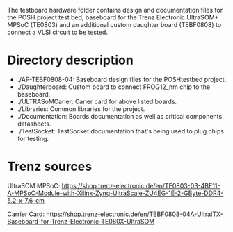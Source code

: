 The testboard hardware folder contains design and documentation files for the POSH project test bed,
baseboard for the Trenz Electronic UltraSOM+ MPSoC (TE0803) and an additional custom daughter board (TEBF0808) to connect a VLSI circuit to be tested.

# Directory description

- ./AP-TEBF0808-04: Baseboard design files for the POSHtestbed project.
- ./Daughterboard: Custom board to connect FROG12_nm chip to the baseboard.
- ./ULTRASoMCarier: Carier card for above listed boards.
- ./Libraries: Common libraries for the project.
- ./Documentation: Boards documentation as well as critical components datasheets.
- ./TestSocket: TestSocket documentation that's being used to plug chips for testing.


# Trenz sources

UltraSOM MPSoC:
https://shop.trenz-electronic.de/en/TE0803-03-4BE11-A-MPSoC-Module-with-Xilinx-Zynq-UltraScale-ZU4EG-1E-2-GByte-DDR4-5.2-x-7.6-cm

Carrier Card:
https://shop.trenz-electronic.de/en/TEBF0808-04A-UltraITX-Baseboard-for-Trenz-Electronic-TE080X-UltraSOM


